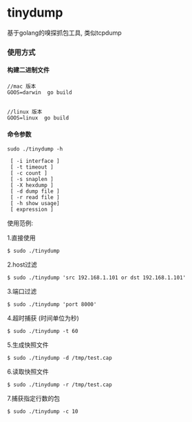 tinydump
========

基于golang的嗅探抓包工具, 类似tcpdump


### 使用方式

#### 构建二进制文件

```
//mac 版本
GOOS=darwin  go build


//linux 版本
GOOS=linux  go build
```

#### 命令参数

```
sudo ./tinydump -h

 [ -i interface ]
 [ -t timeout ]
 [ -c count ]
 [ -s snaplen ]
 [ -X hexdump ]
 [ -d dump file ]
 [ -r read file ]
 [ -h show usage]
 [ expression ]
```

使用范例:

1.直接使用

```
$ sudo ./tinydump 
```

2.host过滤

```
$ sudo ./tinydump 'src 192.168.1.101 or dst 192.168.1.101'
```

3.端口过滤

```
$ sudo ./tinydump 'port 8000'
```

4.超时捕获 (时间单位为秒)

```
$ sudo ./tinydump -t 60
```

5.生成快照文件

```
$ sudo ./tinydump -d /tmp/test.cap
```

6.读取快照文件

```
$ sudo ./tinydump -r /tmp/test.cap
```

7.捕获指定行数的包

```
$ sudo ./tinydump -c 10
```
